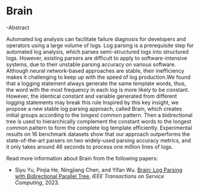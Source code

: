# Brain

-Abstract

Automated log analysis can facilitate failure diagnosis for developers and operators using a large volume of logs. Log parsing is a prerequisite step for automated log analysis, which parses semi-structured logs into structured logs. However, existing parsers are difficult to apply to software-intensive systems, due to their unstable parsing accuracy on various software. Although neural network-based approaches are stable, their inefficiency makes it challenging to keep up with the speed of log production.We found that a logging statement always generate the same template words, thus, the word with the most frequency in each log is more likely to be constant. However, the identical constant and variable generated from different logging statements may break this rule Inspired by this key insight, we propose a new stable log parsing approach, called Brain, which creates initial groups according to the longest common pattern. Then a bidirectional tree is used to hierarchically complement the constant words to the longest common pattern to form the complete log template efficiently. Experimental results on 16 benchmark datasets show that our approach outperforms the state-of-the-art parsers on two widely-used parsing accuracy metrics, and it only takes around 46 seconds to process one million lines of logs.

Read more information about Brain from the following papers:

+ Siyu Yu, Pinjia He, Ningjiang Chen, and Yifan Wu. [Brain: Log Parsing with Bidirectional Parallel Tree](https://ieeexplore.ieee.org/abstract/document/10109145), *IEEE Transactions on Service Computing*, 2023.

